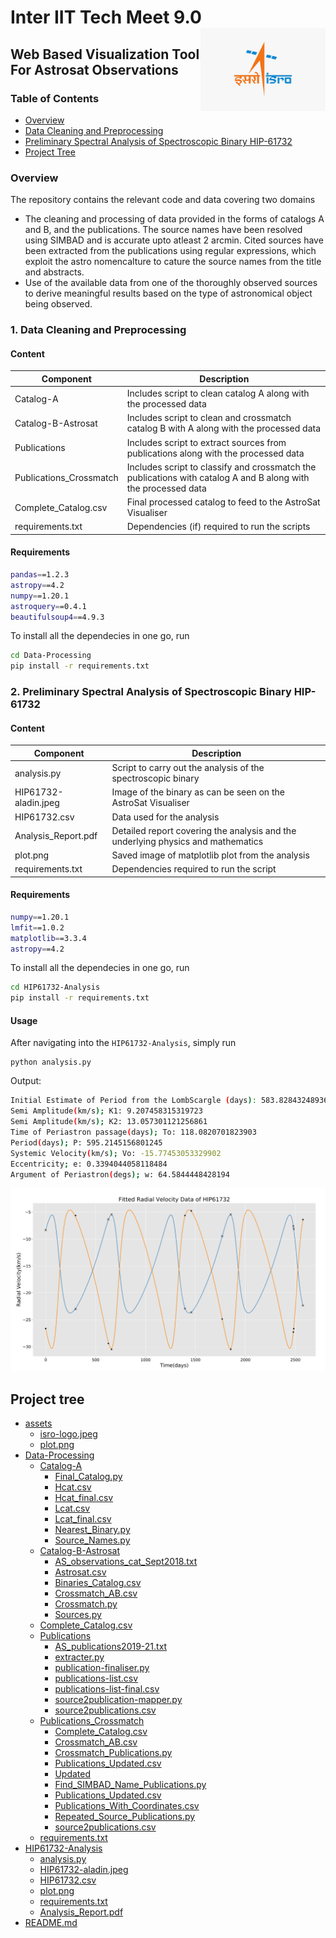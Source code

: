 # Inter IIT Tech Meet 9.0 <img src="assets/isro-logo.jpeg" width="200" align="right">
## Web Based Visualization Tool For Astrosat Observations

### Table of Contents
- [Overview](#overview)
- [Data Cleaning and Preprocessing](#1-data-cleaning-and-preprocessing)
- [Preliminary Spectral Analysis of Spectroscopic Binary HIP-61732](#2-preliminary-spectral-analysis-of-spectroscopic-binary-hip-61732)
- [Project Tree](#project-tree)

### Overview

The repository contains the relevant code and data covering two domains
- The cleaning and processing of data provided in the forms of catalogs A and B, and the publications. The source names have been resolved using SIMBAD and is accurate upto atleast 2 arcmin. Cited sources have been extracted from the publications using regular expressions, which exploit the astro nomencalture to cature the source names from the title and abstracts.
- Use of the available data from one of the thoroughly observed sources to derive meaningful results based on the type of astronomical object being observed.

### 1. Data Cleaning and Preprocessing

#### Content
| Component | Description |
| ---- | --- |
| Catalog-A | Includes script to clean catalog A along with the processed data |
| Catalog-B-Astrosat | Includes script to clean and crossmatch catalog B with A along with the processed data |
| Publications | Includes script to extract sources from publications along with the processed data  |
| Publications_Crossmatch | Includes script to classify and crossmatch the publications with catalog A and B along with the processed data |
| Complete_Catalog.csv | Final processed catalog to feed to the AstroSat Visualiser  |
| requirements.txt | Dependencies (if) required to run the scripts |

#### Requirements
```bash
pandas==1.2.3
astropy==4.2
numpy==1.20.1
astroquery==0.4.1
beautifulsoup4==4.9.3
```

To install all the dependecies in one go, run
```bash
cd Data-Processing
pip install -r requirements.txt
```


### 2. Preliminary Spectral Analysis of Spectroscopic Binary HIP-61732

#### Content
| Component | Description |
| ---- | --- |
| analysis.py | Script to carry out the analysis of the spectroscopic binary  |
| HIP61732-aladin.jpeg | Image of the binary as can be seen on the AstroSat Visualiser |
| HIP61732.csv | Data used for the analysis  |
| Analysis_Report.pdf | Detailed report covering the analysis and the underlying physics and mathematics |
| plot.png | Saved image of matplotlib plot from the analysis  |
| requirements.txt | Dependencies required to run the script |

#### Requirements
```bash
numpy==1.20.1
lmfit==1.0.2
matplotlib==3.3.4
astropy==4.2
```

To install all the dependecies in one go, run
```bash
cd HIP61732-Analysis
pip install -r requirements.txt
```

#### Usage
After navigating into the `HIP61732-Analysis`, simply run
```
python analysis.py
```
Output: 
```bash 
Initial Estimate of Period from the LombScargle (days): 583.8284324893621
Semi Amplitude(km/s); K1: 9.207458315319723
Semi Amplitude(km/s); K2: 13.057301121256861
Time of Periastron passage(days); To: 118.0820701823903
Period(days); P: 595.2145156801245
Systemic Velocity(km/s); Vo: -15.77453053329902
Eccentricity; e: 0.3394044058118484
Argument of Periastron(degs); w: 64.5844448428194
```
<img src="assets/plot.png"></img>


## Project tree


 * [assets](./assets)
   * [isro-logo.jpeg](./assets/isro-logo.jpeg)
   * [plot.png](./assets/plot.png)
 * [Data-Processing](./Data-Processing)
   * [Catalog-A](./Data-Processing/Catalog-A)
     * [Final_Catalog.py](./Data-Processing/Catalog-A/Final_Catalog.py)
     * [Hcat.csv](./Data-Processing/Catalog-A/Hcat.csv)
     * [Hcat_final.csv](./Data-Processing/Catalog-A/Hcat_final.csv)
     * [Lcat.csv](./Data-Processing/Catalog-A/Lcat.csv)
     * [Lcat_final.csv](./Data-Processing/Catalog-A/Lcat_final.csv)
     * [Nearest_Binary.py](./Data-Processing/Catalog-A/Nearest_Binary.py)
     * [Source_Names.py](./Data-Processing/Catalog-A/Source_Names.py)
   * [Catalog-B-Astrosat](./Data-Processing/Catalog-B-Astrosat)
     * [AS_observations_cat_Sept2018.txt](./Data-Processing/Catalog-B-Astrosat/AS_observations_cat_Sept2018.txt)
     * [Astrosat.csv](./Data-Processing/Catalog-B-Astrosat/Astrosat.csv)
     * [Binaries_Catalog.csv](./Data-Processing/Catalog-B-Astrosat/Binaries_Catalog.csv)
     * [Crossmatch_AB.csv](./Data-Processing/Catalog-B-Astrosat/Crossmatch_AB.csv)
     * [Crossmatch.py](./Data-Processing/Catalog-B-Astrosat/Crossmatch.py)
     * [Sources.py](./Data-Processing/Catalog-B-Astrosat/Sources.py)
   * [Complete_Catalog.csv](./Data-Processing/Complete_Catalog.csv)
   * [Publications](./Data-Processing/Publications)
     * [AS_publications2019-21.txt](./Data-Processing/Publications/AS_publications2019-21.txt)
     * [extracter.py](./Data-Processing/Publications/extracter.py)
     * [publication-finaliser.py](./Data-Processing/Publications/publication-finaliser.py)
     * [publications-list.csv](./Data-Processing/Publications/publications-list.csv)
     * [publications-list-final.csv](./Data-Processing/Publications/publications-list-final.csv)
     * [source2publication-mapper.py](./Data-Processing/Publications/source2publication-mapper.py)
     * [source2publications.csv](./Data-Processing/Publications/source2publications.csv)
   * [Publications_Crossmatch](./Data-Processing/Publications_Crossmatch)
     * [Complete_Catalog.csv](./Data-Processing/Publications_Crossmatch/Complete_Catalog.csv)
     * [Crossmatch_AB.csv](./Data-Processing/Publications_Crossmatch/Crossmatch_AB.csv)
     * [Crossmatch_Publications.py](./Data-Processing/Publications_Crossmatch/Crossmatch_Publications.py)
     * [Publications_Updated.csv](./Data-Processing/Publications_Crossmatch/Publications_Updated.csv)
     * [Updated](./Data-Processing/Publications_Crossmatch/Updated)
     * [Find_SIMBAD_Name_Publications.py](./Data-Processing/Publications_Crossmatch/Updated/Find_SIMBAD_Name_Publications.py)
     * [Publications_Updated.csv](./Data-Processing/Publications_Crossmatch/Updated/Publications_Updated.csv)
     * [Publications_With_Coordinates.csv](./Data-Processing/Publications_Crossmatch/Updated/Publications_With_Coordinates.csv)
     * [Repeated_Source_Publications.py](./Data-Processing/Publications_Crossmatch/Updated/Repeated_Source_Publications.py)
     * [source2publications.csv](./Data-Processing/Publications_Crossmatch/Updated/source2publications.csv)
   * [requirements.txt](./Data-Processing/requirements.txt)
 * [HIP61732-Analysis](./HIP61732-Analysis)
   * [analysis.py](./HIP61732-Analysis/analysis.py)
   * [HIP61732-aladin.jpeg](./HIP61732-Analysis/HIP61732-aladin.jpeg)
   * [HIP61732.csv](./HIP61732-Analysis/HIP61732.csv)
   * [plot.png](./HIP61732-Analysis/plot.png)
   * [requirements.txt](./HIP61732-Analysis/requirements.txt)
   * [Analysis_Report.pdf](./HIP61732-Analysis/Analysis_Report.pdf)
 * [README.md](./README.md)
